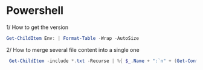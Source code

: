 # Powershell

1/ How to get the version

```ps1
Get-ChildItem Env: | Format-Table -Wrap -AutoSize
```

2/ How to merge several file content into a single one

```ps1
 Get-ChildItem -include *.txt -Recurse | %{ $_.Name + ":`n" + (Get-Content -LiteralPath $_.FullName | Out-String)}
```

